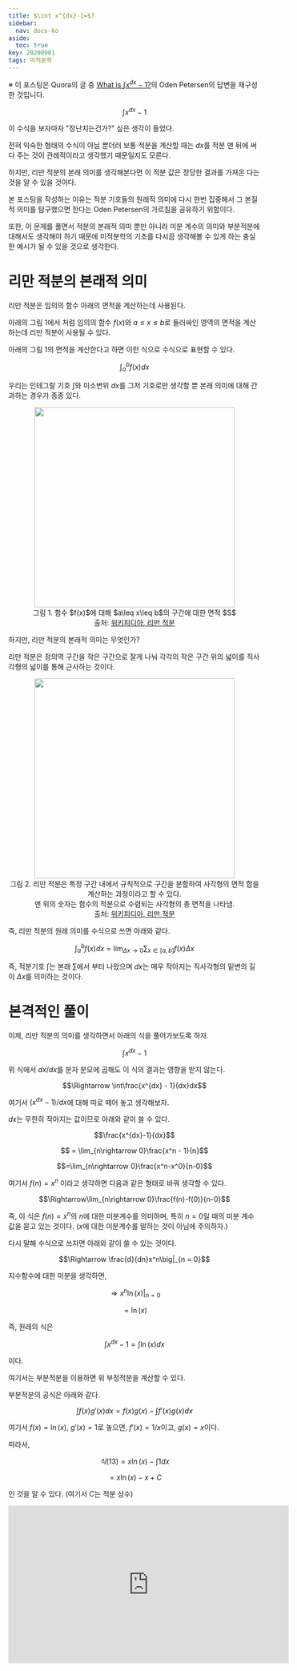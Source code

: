 ```yaml
---
title: $\int x^{dx}-1=$?
sidebar:
  nav: docs-ko
aside:
  toc: true
key: 20200901
tags: 미적분학
---
```


※ 이 포스팅은 Quora의 글 중 [What is $\int x^{dx}-1$?](https://www.quora.com/What-is-int-x-dx-1)의 Oden Petersen의 답변을 재구성한 것입니다.

$$\int x^{dx}-1$$

이 수식을 보자마자 "장난치는건가?" 싶은 생각이 들었다.

전혀 익숙한 형태의 수식이 아닐 뿐더러 보통 적분을 계산할 때는 $dx$를 적분 맨 뒤에 써다 주는 것이 관례적이라고 생각했기 때문일지도 모른다.

하지만, 리만 적분의 본래 의미를 생각해본다면 이 적분 값은 정당한 결과를 가져온 다는 것을 알 수 있을 것이다.

본 포스팅을 작성하는 이유는 적분 기호들의 원래적 의미에 다시 한번 집중해서 그 본질적 의미를 탐구했으면 한다는 Oden Petersen의 가르침을 공유하기 위함이다.

또한, 이 문제를 풀면서 적분의 본래적 의미 뿐만 아니라 미분 계수의 의미와 부분적분에 대해서도 생각해야 하기 때문에 미적분학의 기초를 다시끔 생각해볼 수 있게 하는 충실한 예시가 될 수 있을 것으로 생각한다.

# 리만 적분의 본래적 의미

리만 적분은 임의의 함수 아래의 면적을 계산하는데 사용된다.

아래의 그림 1에서 처럼 임의의 함수 $f(x)$와 $a\leq x \leq b$로 둘러싸인 영역의 면적을 계산하는데 리만 적분이 사용될 수 있다.

아래의 그림 1의 면적을 계산한다고 하면 이런 식으로 수식으로 표현할 수 있다.

$$\int_a^b f(x) dx$$

우리는 인테그랄 기호 $\int$와 미소변위 $dx$를 그저 기호로만 생각할 뿐 본래 의미에 대해 간과하는 경우가 종종 있다.

<p align = "center">
  <img width = "400" src = "https://upload.wikimedia.org/wikipedia/commons/f/f2/Integral_as_region_under_curve.svg">
  <br>
  그림 1. 함수 $f(x)$에 대해 $a\leq x\leq b$의 구간에 대한 면적 $S$
  <br>
  출처: <a href = "https://en.wikipedia.org/wiki/Riemann_integral" target="_blank"> 위키피디아, 리만 적분</a>
</p>

하지만, 리만 적분의 본래적 의미는 무엇인가?

리만 적분은 정의역 구간을 작은 구간으로 잘게 나눠 각각의 작은 구간 위의 넓이를 직사각형의 넓이를 통해 근사하는 것이다.

<p align = "center">
  <img width = "400" src = "https://upload.wikimedia.org/wikipedia/commons/2/28/Riemann_integral_regular.gif">
  <br>
  그림 2. 리만 적분은 특정 구간 내에서 규칙적으로 구간을 분할하여 사각형의 면적 합을 계산하는 과정이라고 할 수 있다. <br> 맨 위의 숫자는 함수의 적분으로 수렴되는 사각형의 총 면적을 나타냄.
  <br>
  출처: <a href = "https://en.wikipedia.org/wiki/Riemann_integral" target="_blank"> 위키피디아, 리만 적분</a>
</p>

즉, 리만 적분의 원래 의미를 수식으로 쓰면 아래와 같다.

$$\int_a^b f(x)dx = \lim_{\Delta x \rightarrow 0}\sum_{x\in[a, b]} f(x) \Delta x$$

즉, 적분기호 $\int$는 본래 $\sum$에서 부터 나왔으며 $dx$는 매우 작아지는 직사각형의 밑변의 길이 $\Delta x$를 의미하는 것이다.


# 본격적인 풀이

이제, 리만 적분의 의미를 생각하면서 아래의 식을 풀어가보도록 하자.

$$\int x^{dx}-1 $$

위 식에서 $dx/dx$를 분자 분모에 곱해도 이 식의 결과는 영향을 받지 않는다.

$$\Rightarrow \int\frac{x^{dx} - 1}{dx}dx$$

여기서 $(x^{dx} - 1)/dx$에 대해 따로 떼어 놓고 생각해보자.

$dx$는 무한히 작아지는 값이므로 아래와 같이 쓸 수 있다.

$$\frac{x^{dx}-1}{dx}$$

$$ = \lim_{n\rightarrow 0}\frac{x^n - 1}{n}$$


$$=\lim_{n\rightarrow 0}\frac{x^n-x^0}{n-0}$$

여기서 $f(n) = x^n$ 이라고 생각하면 다음과 같은 형태로 바꿔 생각할 수 있다.

$$\Rightarrow\lim_{n\rightarrow 0}\frac{f(n)-f(0)}{n-0}$$

즉, 이 식은 $f(n) = x^n$의 $n$에 대한 미분계수를 의미하며, 특히 $n=0$일 때의 미분 계수 값을 묻고 있는 것이다. ($x$에 대한 미분계수를 말하는 것이 아님에 주의하자.)

다시 말해 수식으로 쓰자면 아래와 같이 쓸 수 있는 것이다.

$$\Rightarrow \frac{d}{dn}x^n\big|_{n = 0}$$

지수함수에 대한 미분을 생각하면,

$$\Rightarrow x^n\ln(x)\big|_{n=0}$$

$$=\ln(x)$$

즉, 원래의 식은

$$\int x^{dx}-1 = \int \ln(x)dx$$

이다.

여기서는 부분적분을 이용하면 위 부정적분을 계산할 수 있다.

부분적분의 공식은 아래와 같다.

$$\int f(x)g'(x)dx = f(x)g(x) - \int f'(x)g(x)dx$$

여기서 $f(x) = \ln(x)$, $g'(x) = 1$로 놓으면, $f'(x) = 1/x$이고, $g(x) = x$이다.

따라서, 

$$식(13) =  x\ln(x)-\int 1 dx$$

$$=x \ln(x)-x + C$$

인 것을 알 수 있다. (여기서 $C$는 적분 상수)

<center>
  <iframe width="560" height="315" src="https://www.youtube.com/embed/bRKGnzHkmzo" frameborder="0" allow="accelerometer; autoplay; encrypted-media; gyroscope; picture-in-picture" allowfullscreen></iframe>
</center>